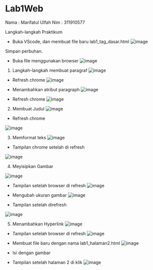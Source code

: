 # Lab1Web
Nama		: Marifatul Ulfah
Nim		: 311910577




Langkah-langkah Praktikum
-	Buka VScode, dan membuat file baru lab1_tag_dasar.html
 ![image](https://user-images.githubusercontent.com/101549670/158126837-7a4682d9-8a2d-4d34-92d6-0dfe6e8100ba.png)

Simpan perbuhan.
-	Buka file menggunakan browser 
 ![image](https://user-images.githubusercontent.com/101549670/158126868-15f1ab5e-514e-4492-92ce-ae20737de014.png)


1.	Langkah-langkah membuat paragraf
 ![image](https://user-images.githubusercontent.com/101549670/158126912-91df9db7-85f0-4d18-bd83-52e65b2f2e47.png)

-	Refresh chrome
 ![image](https://user-images.githubusercontent.com/101549670/158126937-dc17299a-112c-40ac-bdff-19b3839a9a78.png)


-	Menambahkan atribut paragraph
 ![image](https://user-images.githubusercontent.com/101549670/158126975-d7674b20-5a72-4eba-938e-dde32f3e65bf.png)

-	Refresh chrome
 ![image](https://user-images.githubusercontent.com/101549670/158127001-577be531-1840-431e-9267-e2cb49c87d33.png)


2.	Membuat Judul
 ![image](https://user-images.githubusercontent.com/101549670/158127052-78aaf4be-7e4d-41f5-91e0-3092771ae106.png)

-	Refresh chrome
 
![image](https://user-images.githubusercontent.com/101549670/158127087-dec3b21a-86f0-408a-9b39-5a58d11337c5.png)

3.	Memformat teks
 ![image](https://user-images.githubusercontent.com/101549670/158127124-1431470c-1a05-4498-9a1b-0ce196b1392d.png)

-	Tampilan chrome setelah di refresh
 
![image](https://user-images.githubusercontent.com/101549670/158127146-f3a630b6-57dc-4cba-9888-b035289a4ea9.png)

4.	Meyisipkan Gambar
 
![image](https://user-images.githubusercontent.com/101549670/158127185-1f107c4b-beb4-4d1c-9fd8-aa31e4dc5abd.png)

-	Tampilan setelah browser di refresh
 ![image](https://user-images.githubusercontent.com/101549670/158127213-1191f0b4-6a98-4e74-a83a-46d5ab3b44ac.png)

-	Mengubah ukuran gambar
 ![image](https://user-images.githubusercontent.com/101549670/158127257-529d5e99-244c-46fc-af69-722e411cebde.png)

-	Tampilan setelah direfresh
 
![image](https://user-images.githubusercontent.com/101549670/158127289-e8787546-ce46-4db0-8952-bcd488228c37.png)

5.	Menambahkan Hyperlink
![image](https://user-images.githubusercontent.com/101549670/158127323-cf350d75-e3ae-4ca6-982e-800006f52ad5.png)


 
-	Tampilan setelah browser di refresh
 ![image](https://user-images.githubusercontent.com/101549670/158127358-2f8791d8-853d-4c56-8c99-f00db2cb67c9.png)

-	Membuat file baru dengan nama lab1_halaman2.html
![image](https://user-images.githubusercontent.com/101549670/158127380-84ec9231-b77a-4249-9a0d-2c8be63f3a26.png)

 
-	Isi dengan gambar
-	Tampilan setelah halaman 2 di klik
 ![image](https://user-images.githubusercontent.com/101549670/158127423-7ae98281-0534-41f2-8897-60116bc98a97.png)

